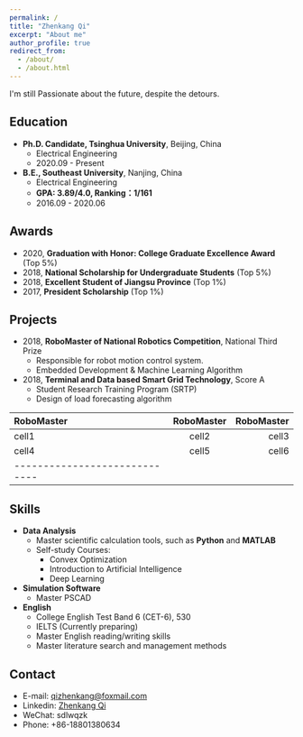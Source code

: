 ```yaml
---
permalink: /
title: "Zhenkang Qi"
excerpt: "About me"
author_profile: true
redirect_from:
  - /about/
  - /about.html
---
```


I'm still Passionate about the future, despite the detours.

## Education

- **Ph.D. Candidate, Tsinghua University**, Beijing, China
  - Electrical Engineering
  - 2020.09 - Present
- **B.E., Southeast University**, Nanjing, China
  - Electrical Engineering
  - **GPA: 3.89/4.0, Ranking：1/161**
  - 2016.09 - 2020.06

## Awards

- 2020, **Graduation with Honor: College Graduate Excellence Award** (Top 5%)
- 2018, **National Scholarship for Undergraduate Students** (Top 5%)
- 2018, **Excellent Student of Jiangsu Province** (Top 1%)
- 2017, **President Scholarship** (Top 1%)

## Projects

- 2018, **RoboMaster of National Robotics Competition**, National Third Prize
  - Responsible for robot motion control system.
  - Embedded Development & Machine Learning Algorithm
- 2018, **Terminal and Data based Smart Grid Technology**, Score A
  - Student Research Training Program (SRTP)
  - Design of load forecasting algorithm

| RoboMaster | RoboMaster | RoboMaster |
|:--------|:-------:|--------:|
| cell1   | cell2   | cell3   |
| cell4   | cell5   | cell6   |
|-----------------------------|


## Skills

- **Data Analysis**
  - Master scientific calculation tools, such as **Python** and **MATLAB**
  - Self-study Courses:
    - Convex Optimization
    - Introduction to Artificial Intelligence
    - Deep Learning
- **Simulation Software**
  - Master PSCAD
- **English**
  - College English Test Band 6 (CET-6), 530
  - IELTS (Currently preparing)
  - Master English reading/writing skills
  - Master literature search and management methods

## Contact

- E-mail: [qizhenkang@foxmail.com](mailto:qizhenkang@foxmail.com)
- Linkedin: [Zhenkang Qi](https://www.linkedin.com/in/qizhenkang/)
- WeChat: sdlwqzk
- Phone: +86-18801380634
